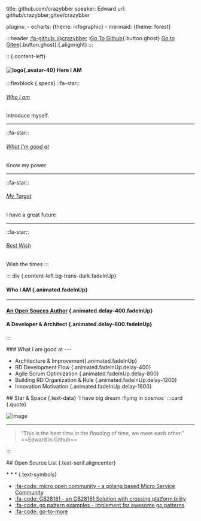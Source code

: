 title: github.com/crazybber
speaker: Edward
url:  github/crazybber;gitee/crazybber

plugins:
    - echarts: {theme: infographic}
    - mermaid: {theme: forest}


<slide :class="size-80" image="https://avatars1.githubusercontent.com/u/3401462 .right">


:::header
[:fa-github: @crazybber](https://github.com/crazybber/about) :[Go To Github](https://github.com/crazybber){.button.ghost} [Go to Gitee](https://gitee.com/crazybber){.button.ghost}:{.alignright}
:::


:::{.content-left}
####  ![logo](https://avatars2.githubusercontent.com/u/3401462?s=40){.avatar-40} Here I AM

:::flexblock {.specs}
::fa-star::
###### [Who I am](#slide=2)
Introduce myself.

---
::fa-star::
###### [What I'm good at](#slide=3)
Know my power

---
::fa-star::
###### [My Target](#slide=4)
I have a great future

---
::fa-star::
###### [Best Wish](#slide=5)
Wish the times
:::



<slide image="https://source.unsplash.com/yssUhIxbUZA/">

::: div {.content-left.bg-trans-dark.fadeInUp}
#### Who I AM {.animated.fadeInUp}

---

#### **[An Open Souces Author](/repos.html)** {.animated.delay-400.fadeInUp}

#### A Developer & Architect {.animated.delay-800.fadeInUp}

:::


<slide class="bg-gradient-r" :class=" size-40 aligncenter" image="https://cn.bing.com/az/hprichbg/rb/WinterLynx_ZH-CN7158207296_1920x1080.jpg .dark">
### What I am good at
---

* Architecture & Improvement{.animated.fadeInUp}
* RD Development Flow {.animated.fadeInUp.delay-400}
* Agile Scrum Optimization {.animated.fadeInUp.delay-800}
* Building RD Organization & Rule {.animated.fadeInUp.delay-1200}
* Innovation Motivation {.animated.fadeInUp.delay-1600}

<slide class="bg-black aligncenter" image="https://source.unsplash.com/n9WPPWiPPJw/ .anim">
## Star & Space {.text-data}
`I have big dream :flying in cosmos`

<slide>
:::card {.quote}

![image](https://webslides.tv/static/images/davinci.png)

---
> “This is the best time,in the flooding of time, we meet each other.”
> ==Edward in Github==

:::

<slide class="bg-primary" :class="size-60 frame">
## Open Source List  {.text-serif.aligncenter}

\* \* \* {.text-symbols}

* [:fa-code: micro open community - a golang based Micro Service Community ](https://github.com/micro-community) 
* [:fa-code: GB28181  - an GB28181 Solution with crossing platform bility](https://github.com/GB28181)
* [:fa-code: go pattern examples - implement for awesome go patterns ](https://github.com/crazybber/go-pattern-examples)
* [:fa-code: go-to-more](repos.html)
